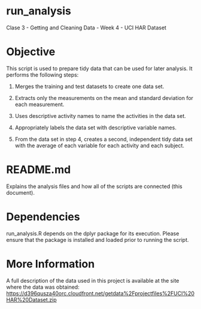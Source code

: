 # run_analysis
Clase 3 - Getting and Cleaning Data - Week 4 - UCI HAR Dataset

# Objective
This script is used to prepare tidy data that can be used for later analysis. It performs the following steps:

1.  Merges the training and test datasets to create one data set.

2.  Extracts only the measurements on the mean and standard deviation for each measurement.

3.  Uses descriptive activity names to name the activities in the data set.

4.  Appropriately labels the data set with descriptive variable names.

5.  From the data set in step 4, creates a second, independent tidy data set with the average of each variable for each activity and each subject.

# README.md
Explains the analysis files and how all of the scripts are connected (this document).

# Dependencies
run_analysis.R depends on the dplyr package for its execution. Please ensure that the package is installed and loaded prior to running the script.

# More Information
A full description of the data used in this project is available at the site where the data was obtained:
https://d396qusza40orc.cloudfront.net/getdata%2Fprojectfiles%2FUCI%20HAR%20Dataset.zip
